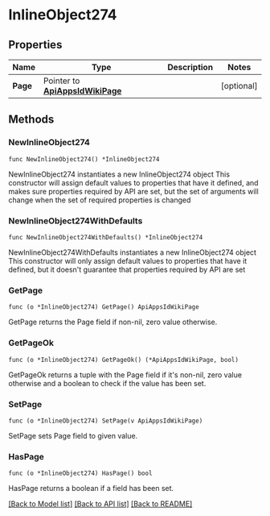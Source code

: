 # InlineObject274

## Properties

Name | Type | Description | Notes
------------ | ------------- | ------------- | -------------
**Page** | Pointer to [**ApiAppsIdWikiPage**](_api_apps__id__wiki_page.md) |  | [optional] 

## Methods

### NewInlineObject274

`func NewInlineObject274() *InlineObject274`

NewInlineObject274 instantiates a new InlineObject274 object
This constructor will assign default values to properties that have it defined,
and makes sure properties required by API are set, but the set of arguments
will change when the set of required properties is changed

### NewInlineObject274WithDefaults

`func NewInlineObject274WithDefaults() *InlineObject274`

NewInlineObject274WithDefaults instantiates a new InlineObject274 object
This constructor will only assign default values to properties that have it defined,
but it doesn't guarantee that properties required by API are set

### GetPage

`func (o *InlineObject274) GetPage() ApiAppsIdWikiPage`

GetPage returns the Page field if non-nil, zero value otherwise.

### GetPageOk

`func (o *InlineObject274) GetPageOk() (*ApiAppsIdWikiPage, bool)`

GetPageOk returns a tuple with the Page field if it's non-nil, zero value otherwise
and a boolean to check if the value has been set.

### SetPage

`func (o *InlineObject274) SetPage(v ApiAppsIdWikiPage)`

SetPage sets Page field to given value.

### HasPage

`func (o *InlineObject274) HasPage() bool`

HasPage returns a boolean if a field has been set.


[[Back to Model list]](../README.md#documentation-for-models) [[Back to API list]](../README.md#documentation-for-api-endpoints) [[Back to README]](../README.md)


